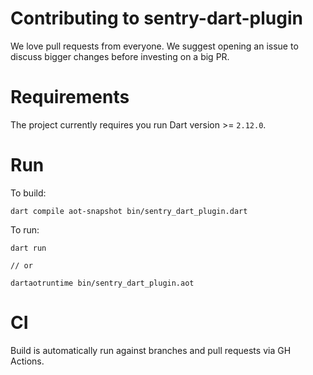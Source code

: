 # Contributing to sentry-dart-plugin

We love pull requests from everyone. 
We suggest opening an issue to discuss bigger changes before investing on a big PR.

# Requirements

The project currently requires you run Dart version >= `2.12.0`.

# Run

To build:

```shell
dart compile aot-snapshot bin/sentry_dart_plugin.dart
```

To run:

```shell
dart run

// or

dartaotruntime bin/sentry_dart_plugin.aot
```

# CI

Build is automatically run against branches and pull requests via GH Actions.
